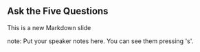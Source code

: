 ##  Ask the Five Questions

This is a new Markdown slide

note:
    Put your speaker notes here.
    You can see them pressing 's'.
